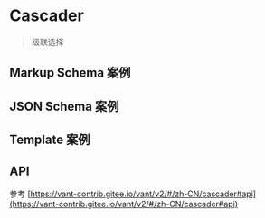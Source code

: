 # Cascader

> 级联选择

## Markup Schema 案例

<dumi-previewer demoPath="guide/cascader/markup-schema" />

## JSON Schema 案例

<dumi-previewer demoPath="guide/cascader/json-schema" />

## Template 案例

<dumi-previewer demoPath="guide/cascader/template" />

## API

参考 [https://vant-contrib.gitee.io/vant/v2/#/zh-CN/cascader#api](https://vant-contrib.gitee.io/vant/v2/#/zh-CN/cascader#api)
